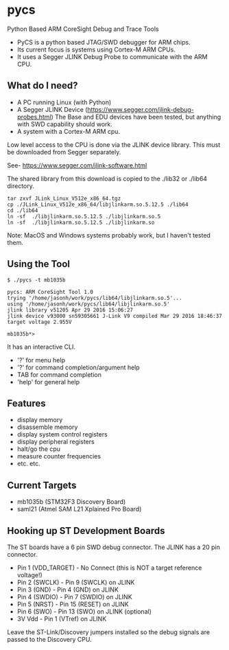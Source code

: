 # pycs
Python Based ARM CoreSight Debug and Trace Tools

 * PyCS is a python based JTAG/SWD debugger for ARM chips.
 * Its current focus is systems using Cortex-M ARM CPUs.
 * It uses a Segger JLINK Debug Probe to communicate with the ARM CPU. 

## What do I need?
 * A PC running Linux (with Python)
 * A Segger JLINK Device (https://www.segger.com/jlink-debug-probes.html) The Base and EDU devices have been tested, but anything with SWD capability should work.
 * A system with a Cortex-M ARM cpu.

Low level access to the CPU is done via the JLINK device library. This must be downloaded from Segger separately.

See- https://www.segger.com/jlink-software.html

The shared library from this download is copied to the ./lib32 or ./lib64 directory.

    tar zxvf JLink_Linux_V512e_x86_64.tgz
    cp ./JLink_Linux_V512e_x86_64/libjlinkarm.so.5.12.5 ./lib64
    cd ./lib64
    ln -sf  ./libjlinkarm.so.5.12.5 ./libjlinkarm.so.5
    ln -sf  ./libjlinkarm.so.5.12.5 ./libjlinkarm.so

Note: MacOS and Windows systems probably work, but I haven't tested them.

## Using the Tool

    $ ./pycs -t mb1035b
    
    pycs: ARM CoreSight Tool 1.0
    trying '/home/jasonh/work/pycs/lib64/libjlinkarm.so.5'...
    using '/home/jasonh/work/pycs/lib64/libjlinkarm.so.5'
    jlink library v51205 Apr 29 2016 15:06:27
    jlink device v93000 sn59305661 J-Link V9 compiled Mar 29 2016 18:46:37
    target voltage 2.955V
    
    mb1035b*> 


It has an interactive CLI.
 * '?' for menu help
 * '?' for command completion/argument help
 * TAB for command completion
 * 'help' for general help

## Features
 * display memory
 * disassemble memory
 * display system control registers
 * display peripheral registers
 * halt/go the cpu
 * measure counter frequencies
 * etc. etc.

## Current Targets
 * mb1035b (STM32F3 Discovery Board)
 * saml21 (Atmel SAM L21 Xplained Pro Board)

## Hooking up ST Development Boards

The ST boards have a 6 pin SWD debug connector.
The JLINK has a 20 pin connector.

 * Pin 1 (VDD_TARGET) - No Connect (this is NOT a target reference voltage!)
 * Pin 2 (SWCLK) - Pin 9 (SWCLK) on JLINK
 * Pin 3 (GND) - Pin 4 (GND) on JLINK
 * Pin 4 (SWDIO) - Pin 7 (SWDIO) on JLINK
 * Pin 5 (NRST) - Pin 15 (RESET) on JLINK
 * Pin 6 (SWO) - Pin 13 (SWO) on JLINK (optional)
 * 3V Vdd - Pin 1 (VTref) on JLINK 

Leave the ST-Link/Discovery jumpers installed so the debug signals are passed to the Discovery CPU.








